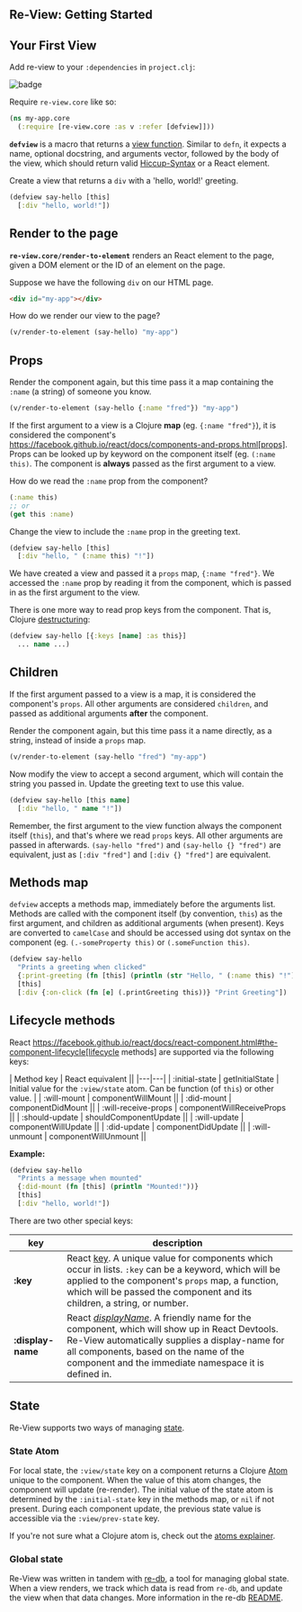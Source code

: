 ## Re-View: Getting Started

## Your First View 

Add re-view to your `:dependencies` in `project.clj`: 

![badge](https://img.shields.io/clojars/v/re-view.svg)

Require `re-view.core` like so:

```clj
(ns my-app.core 
  (:require [re-view.core :as v :refer [defview]]))
```

**`defview`** is a macro that returns a [view function](../explainers/views-elements-components). Similar to `defn`, it expects a name, optional docstring, and arguments vector, followed by the body of the view, which should return valid [Hiccup-Syntax](../hiccup/syntax) or a React element.

Create a view that returns a `div` with a 'hello, world!' greeting.

```clj
(defview say-hello [this] 
  [:div "hello, world!"])
```

## Render to the page

**`re-view.core/render-to-element`** renders an React element to the page, given a DOM element or the ID of an element on the page.

Suppose we have the following `div` on our HTML page.

```html
<div id="my-app"></div>
```

How do we render our view to the page?
 
```clj
(v/render-to-element (say-hello) "my-app")
```

## Props

Render the component again, but this time pass it a map containing the `:name` (a string) of someone you know.

```clj
(v/render-to-element (say-hello {:name "fred"}) "my-app")
```

If the first argument to a view is a Clojure **map** (eg. `{:name "fred"}`), it is considered the component's https://facebook.github.io/react/docs/components-and-props.html[props]. Props can be looked up by keyword on the component itself (eg. `(:name this)`. The component is **always** passed as the first argument to a view. 

How do we read the `:name` prop from the component?

```clj
(:name this)
;; or 
(get this :name)
```

Change the view to include the `:name` prop in the greeting text.

```clj
(defview say-hello [this]
  [:div "hello, " (:name this) "!"])
```

We have created a view and passed it a `props` map, `{:name "fred"}`. We accessed the `:name` prop by reading it from the component, which is passed in as the first argument to the view. 

There is one more way to read prop keys from the component. That is, Clojure [destructuring](https://clojure.org/guides/destructuring):

```clj
(defview say-hello [{:keys [name] :as this}]
  ... name ...)
```

## Children

If the first argument passed to a view is a map, it is considered the component's `props`. All other arguments are considered `children`, and passed as additional arguments **after** the component.

Render the component again, but this time pass it a name directly, as a string, instead of inside a `props` map.

```clj
(v/render-to-element (say-hello "fred") "my-app")
```

Now modify the view to accept a second argument, which will contain the string you passed in. Update the greeting text to use this value. 

```clj
(defview say-hello [this name]
  [:div "hello, " name "!"])
```
Remember, the first argument to the view function always the component itself (`this`), and that's where we read `props` keys. All other arguments are passed in afterwards. `(say-hello "fred")` and `(say-hello {} "fred")` are equivalent, just as `[:div "fred"]` and `[:div {} "fred"]` are equivalent.

## Methods map

`defview` accepts a methods map, immediately before the arguments list. Methods are called with the component itself (by convention, `this`) as the first argument, and children as additional arguments (when present). Keys are converted to `camelCase` and should be accessed using dot syntax on the component (eg. `(.-someProperty this)` or `(.someFunction this)`.

```clj
(defview say-hello 
  "Prints a greeting when clicked"
  {:print-greeting (fn [this] (println (str "Hello, " (:name this) "!"))}
  [this] 
  [:div {:on-click (fn [e] (.printGreeting this))} "Print Greeting"])
```

## Lifecycle methods 

React https://facebook.github.io/react/docs/react-component.html#the-component-lifecycle[lifecycle methods] are supported via the following keys:


| Method key          | React equivalent          ||
|---|---|
| :initial-state      | getInitialState           | Initial value for the `:view/state` atom. Can be function (of `this`) or other value. |
| :will-mount         | componentWillMount        ||
| :did-mount          | componentDidMount         ||
| :will-receive-props | componentWillReceiveProps ||
| :should-update      | shouldComponentUpdate     ||
| :will-update        | componentWillUpdate       ||
| :did-update         | componentDidUpdate        ||
| :will-unmount       | componentWillUnmount      ||

**Example:**

```clj
(defview say-hello 
  "Prints a message when mounted"
  {:did-mount (fn [this] (println "Mounted!"))}
  [this]
  [:div "hello, world!"])
```

There are two other special keys:

| key | description
| --- | ---
| **:key**  | React [key](https://facebook.github.io/react/docs/lists-and-keys.html). A unique value for components which occur in lists. `:key` can be a keyword, which will be applied to the component's `props` map, a function, which will be passed the component and its children, a string, or number.
| **:display-name** | React _[displayName](https://facebook.github.io/react/docs/react-component.html#displayname)_. A friendly name for the component, which will show up in React Devtools. Re-View automatically supplies a display-name for all components, based on the name of the component and the immediate namespace it is defined in.

## State

Re-View supports two ways of managing [state](../explainers/state).

### State Atom

For local state, the `:view/state` key on a component returns a Clojure [Atom](../explainers/atoms) unique to the component. When the value of this atom changes, the component will update (re-render). The initial value of the state atom is determined by the `:initial-state` key in the methods map, or `nil` if not present. During each component update, the previous state value is accessible via the `:view/prev-state` key.

If you're not sure what a Clojure atom is, check out the [atoms explainer](../explainers/atoms).

### Global state

Re-View was written in tandem with [re-db](https://github.com/re-view/re-db), a tool for managing global state. When a view renders, we track which data is read from `re-db`, and update the view when that data changes. More information in the re-db [README](https://www.github.com/re-view/re-db).
